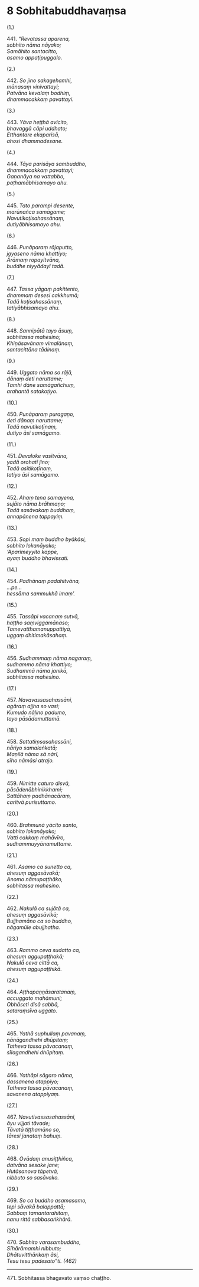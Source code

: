 # 8 Sobhitabuddhavaṃsa

(1.)

441\. _“Revatassa aparena,_  
_sobhito nāma nāyako;_  
_Samāhito santacitto,_  
_asamo appaṭipuggalo._  

(2.)

442\. _So jino sakagehamhi,_  
_mānasaṃ vinivattayi;_  
_Patvāna kevalaṃ bodhiṃ,_  
_dhammacakkaṃ pavattayi._  

(3.)

443\. _Yāva heṭṭhā avīcito,_  
_bhavaggā cāpi uddhato;_  
_Etthantare ekaparisā,_  
_ahosi dhammadesane._  

(4.)

444\. _Tāya parisāya sambuddho,_  
_dhammacakkaṃ pavattayi;_  
_Gaṇanāya na vattabbo,_  
_paṭhamābhisamayo ahu._  

(5.)

445\. _Tato parampi desente,_  
_marūnañca samāgame;_  
_Navutikoṭisahassānaṃ,_  
_dutiyābhisamayo ahu._  

(6.)

446\. _Punāparaṃ rājaputto,_  
_jayaseno nāma khattiyo;_  
_Ārāmaṃ ropayitvāna,_  
_buddhe niyyādayī tadā._  

(7.)

447\. _Tassa yāgaṃ pakittento,_  
_dhammaṃ desesi cakkhumā;_  
_Tadā koṭisahassānaṃ,_  
_tatiyābhisamayo ahu._  

(8.)

448\. _Sannipātā tayo āsuṃ,_  
_sobhitassa mahesino;_  
_Khīṇāsavānaṃ vimalānaṃ,_  
_santacittāna tādinaṃ._  

(9.)

449\. _Uggato nāma so rājā,_  
_dānaṃ deti naruttame;_  
_Tamhi dāne samāgañchuṃ,_  
_arahantā satakoṭiyo._  

(10.)

450\. _Punāparaṃ puragaṇo,_  
_deti dānaṃ naruttame;_  
_Tadā navutikoṭīnaṃ,_  
_dutiyo āsi samāgamo._  

(11.)

451\. _Devaloke vasitvāna,_  
_yadā orohatī jino;_  
_Tadā asītikoṭīnaṃ,_  
_tatiyo āsi samāgamo._  

(12.)

452\. _Ahaṃ tena samayena,_  
_sujāto nāma brāhmaṇo;_  
_Tadā sasāvakaṃ buddhaṃ,_  
_annapānena tappayiṃ._  

(13.)

453\. _Sopi maṃ buddho byākāsi,_  
_sobhito lokanāyako;_  
_‘Aparimeyyito kappe,_  
_ayaṃ buddho bhavissati._  

(14.)

454\. _Padhānaṃ padahitvāna,_  
_…pe…_  
_hessāma sammukhā imaṃ’._  

(15.)

455\. _Tassāpi vacanaṃ sutvā,_  
_haṭṭho saṃviggamānaso;_  
_Tamevatthamanuppattiyā,_  
_uggaṃ dhitimakāsahaṃ._  

(16.)

456\. _Sudhammaṃ nāma nagaraṃ,_  
_sudhammo nāma khattiyo;_  
_Sudhammā nāma janikā,_  
_sobhitassa mahesino._  

(17.)

457\. _Navavassasahassāni,_  
_agāraṃ ajjha so vasi;_  
_Kumudo nāḷino padumo,_  
_tayo pāsādamuttamā._  

(18.)

458\. _Sattatiṃsasahassāni,_  
_nāriyo samalaṅkatā;_  
_Maṇilā nāma sā nārī,_  
_sīho nāmāsi atrajo._  

(19.)

459\. _Nimitte caturo disvā,_  
_pāsādenābhinikkhami;_  
_Sattāhaṃ padhānacāraṃ,_  
_caritvā purisuttamo._  

(20.)

460\. _Brahmunā yācito santo,_  
_sobhito lokanāyako;_  
_Vatti cakkaṃ mahāvīro,_  
_sudhammuyyānamuttame._  

(21.)

461\. _Asamo ca sunetto ca,_  
_ahesuṃ aggasāvakā;_  
_Anomo nāmupaṭṭhāko,_  
_sobhitassa mahesino._  

(22.)

462\. _Nakulā ca sujātā ca,_  
_ahesuṃ aggasāvikā;_  
_Bujjhamāno ca so buddho,_  
_nāgamūle abujjhatha._  

(23.)

463\. _Rammo ceva sudatto ca,_  
_ahesuṃ aggupaṭṭhakā;_  
_Nakulā ceva cittā ca,_  
_ahesuṃ aggupaṭṭhikā._  

(24.)

464\. _Aṭṭhapaṇṇāsaratanaṃ,_  
_accuggato mahāmuni;_  
_Obhāseti disā sabbā,_  
_sataraṃsīva uggato._  

(25.)

465\. _Yathā suphullaṃ pavanaṃ,_  
_nānāgandhehi dhūpitaṃ;_  
_Tatheva tassa pāvacanaṃ,_  
_sīlagandhehi dhūpitaṃ._  

(26.)

466\. _Yathāpi sāgaro nāma,_  
_dassanena atappiyo;_  
_Tatheva tassa pāvacanaṃ,_  
_savanena atappiyaṃ._  

(27.)

467\. _Navutivassasahassāni,_  
_āyu vijjati tāvade;_  
_Tāvatā tiṭṭhamāno so,_  
_tāresi janataṃ bahuṃ._  

(28.)

468\. _Ovādaṃ anusiṭṭhiñca,_  
_datvāna sesake jane;_  
_Hutāsanova tāpetvā,_  
_nibbuto so sasāvako._  

(29.)

469\. _So ca buddho asamasamo,_  
_tepi sāvakā balappattā;_  
_Sabbaṃ tamantarahitaṃ,_  
_nanu rittā sabbasaṅkhārā._  

(30.)

470\. _Sobhito varasambuddho,_  
_Sīhārāmamhi nibbuto;_  
_Dhātuvitthārikaṃ āsi,_  
_Tesu tesu padesato”ti. (462)_  

---

471\. Sobhitassa bhagavato vaṃso chaṭṭho.
